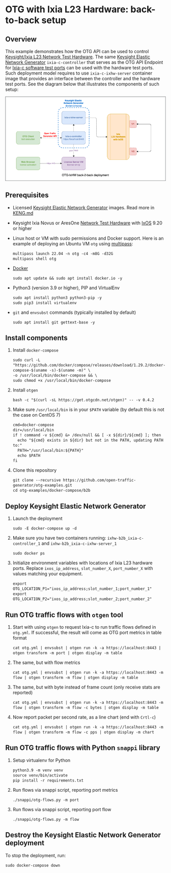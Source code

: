 # OTG with Ixia L23 Hardware: back-to-back setup

## Overview
This example demonstrates how the OTG API can be used to control [Keysight/Ixia L23 Network Test Hardware](https://www.keysight.com/us/en/products/network-test/network-test-hardware.html). The same [Keysight Elastic Network Generator](https://www.keysight.com/us/en/products/network-test/protocol-load-test/keysight-elastic-network-generator.html) `ixia-c-controller` that serves as the OTG API Endpoint for [Ixia-c software test ports](https://github.com/open-traffic-generator/otg-examples/tree/main/docker-compose/cpdp-b2b) can be used with the hardware test ports. Such deployment model requires to use `ixia-c-ixhw-server` container image that provides an interface between the controller and the hardware test ports. See the diagram below that illustrates the components of such setup:

![Diagram](./diagram.png)

## Prerequisites

* Licensed [Keysight Elastic Network Generator](https://www.keysight.com/us/en/products/network-test/protocol-load-test/keysight-elastic-network-generator.html) images. Read more in [KENG.md](../../KENG.md)

* Keysight Ixia Novus or AresOne [Network Test Hardware](https://www.keysight.com/us/en/products/network-test/network-test-hardware.html) with [IxOS](https://support.ixiacom.com/ixos-software-downloads-documentation) 9.20 or higher

* Linux host or VM with sudo permissions and Docker support. Here is an example of deploying an Ubuntu VM `otg` using [multipass](https://multipass.run/):

    ```Shell
    multipass launch 22.04 -n otg -c4 -m8G -d32G
    multipass shell otg
    ```

* [Docker](https://docs.docker.com/engine/install/)

    ```Shell
    sudo apt update && sudo apt install docker.io -y
    ```

* Python3 (version 3.9 or higher), PIP and VirtualEnv

    ```Shell
    sudo apt install python3 python3-pip -y
    sudo pip3 install virtualenv
    ```

* `git` and `envsubst` commands (typically installed by default)

    ```Shell
    sudo apt install git gettext-base -y
    ```

## Install components

1. Install `docker-compose`

    ```Shell
    sudo curl -L "https://github.com/docker/compose/releases/download/1.29.2/docker-compose-$(uname -s)-$(uname -m)" \
    -o /usr/local/bin/docker-compose && \
    sudo chmod +x /usr/local/bin/docker-compose
    ```

2. Install `otgen`

    ```Shell
    bash -c "$(curl -sL https://get.otgcdn.net/otgen)" -- -v 0.4.2
    ```

3. Make sure `/usr/local/bin` is in your `$PATH` variable (by default this is not the case on CentOS 7)

    ```Shell
    cmd=docker-compose
    dir=/usr/local/bin
    if ! command -v ${cmd} &> /dev/null && [ -x ${dir}/${cmd} ]; then
      echo "${cmd} exists in ${dir} but not in the PATH, updating PATH to:"
      PATH="/usr/local/bin:${PATH}"
      echo $PATH
    fi
    ```

4. Clone this repository

    ```Shell
    git clone --recursive https://github.com/open-traffic-generator/otg-examples.git
    cd otg-examples/docker-compose/b2b
    ```

## Deploy Keysight Elastic Network Generator

1. Launch the deployment

    ```Shell
    sudo -E docker-compose up -d
    ```

2. Make sure you have two containers running: `ixhw-b2b_ixia-c-controller_1` and `ixhw-b2b_ixia-c-ixhw-server_1`

    ```Shell
    sudo docker ps
    ```

3. Initialize environment variables with locations of Ixia L23 hardware ports. Replace `ixos_ip_address`, `slot_number_X`, `port_number_X` with values matching your equipment.

    ```Shell
    export OTG_LOCATION_P1="ixos_ip_address;slot_number_1;port_number_1"
    export OTG_LOCATION_P2="ixos_ip_address;slot_number_2;port_number_2"
    ```


## Run OTG traffic flows with `otgen` tool

1. Start with using `otgen` to request Ixia-c to run traffic flows defined in `otg.yml`. If successful, the result will come as OTG port metrics in table format

    ```Shell
    cat otg.yml | envsubst | otgen run -k -a https://localhost:8443 | otgen transform -m port | otgen display -m table
    ```

2. The same, but with flow metrics

    ```Shell
    cat otg.yml | envsubst | otgen run -k -a https://localhost:8443 -m flow | otgen transform -m flow | otgen display -m table
    ```

3. The same, but with byte instead of frame count (only receive stats are reported)

    ```Shell
    cat otg.yml | envsubst | otgen run -k -a https://localhost:8443 -m flow | otgen transform -m flow -c bytes | otgen display -m table
    ```

4. Now report packet per second rate, as a line chart (end with `Crtl-c`)

    ```Shell
    cat otg.yml | envsubst | otgen run -k -a https://localhost:8443 -m flow | otgen transform -m flow -c pps | otgen display -m chart
    ```

## Run OTG traffic flows with Python `snappi` library

1. Setup virtualenv for Python

    ```Shell
    python3.9 -m venv venv
    source venv/bin/activate
    pip install -r requirements.txt
    ```

2. Run flows via snappi script, reporting port metrics

    ```Shell
    ./snappi/otg-flows.py -m port
    ```

3. Run flows via snappi script, reporting port flow

    ```Shell
    ./snappi/otg-flows.py -m flow
    ```

## Destroy the Keysight Elastic Network Generator deployment

To stop the deployment, run:

```Shell
sudo docker-compose down
```
